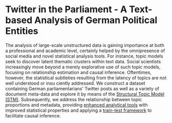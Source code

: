 # Twitter in the Parliament - A Text-based Analysis of German Political Entities

The analysis of large-scale unstructured data is gaining importance at both a professional and academic level, certainly helped by the omnipresence of social media and novel statistical analysis tools. For instance, topic models seek to discover latent thematic clusters within text data. Social scientists increasingly move beyond a merely explorative use of such topic models, focusing on relationship estimation and causal inference. Oftentimes, however, the statistical subtleties resulting from the latency of topics are not well understood or insu ciently addressed. We construct a dataset containing German parliamentarians' Twitter posts as well as a variety of document meta-data and explore it by means of the [Structural Topic Model (STM)](https://www.structuraltopicmodel.com/). Subsequently, we address the relationship between topic proportions and metadata, providing [enhanced analytical tools](https://github.com/PMSchulze/stmprevalence) with improved statistical properties and applying a [train-test framework](https://arxiv.org/abs/1802.02163) to facilitate causal inference.
